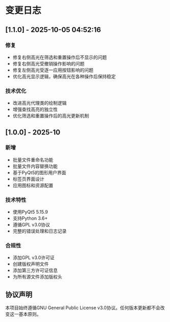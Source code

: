 # 变更日志

## [1.1.0] - 2025-10-05 04:52:16
### 修复
- 修复右侧高光在筛选和重置操作后不显示的问题
- 修复右侧高光受撤销操作影响的问题
- 修复左侧高光受逐一应用按钮影响的问题
- 优化高光显示逻辑，确保高光在各种操作后保持稳定

### 技术优化
- 改进高光代理类的绘制逻辑
- 增强查找高亮的独立性
- 优化筛选和重置操作后的高光更新机制

## [1.0.0] - 2025-10
### 新增
- 批量文件重命名功能
- 批量文件内容替换功能
- 基于PyQt5的图形用户界面
- 标签页界面设计
- 应用图标和资源配置

### 技术特性
- 使用PyQt5 5.15.9
- 支持Python 3.6+
- 遵循GPL v3.0协议
- 完整的错误处理和日志记录

### 合规性
- 添加GPL v3.0许可证
- 创建版权声明文件
- 添加第三方许可证信息
- 为所有源文件添加版权头

## 协议声明
本项目始终遵循GNU General Public License v3.0协议。任何版本更新都不会改变这一基本原则。